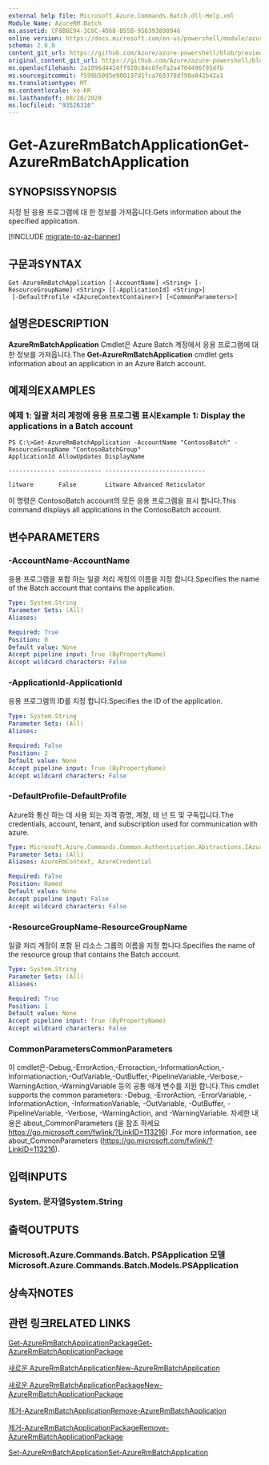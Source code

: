 ```yaml
---
external help file: Microsoft.Azure.Commands.Batch.dll-Help.xml
Module Name: AzureRM.Batch
ms.assetid: CF8B8E94-3C6C-4D68-B55B-956393890946
online version: https://docs.microsoft.com/en-us/powershell/module/azurerm.batch/get-azurermbatchapplication
schema: 2.0.0
content_git_url: https://github.com/Azure/azure-powershell/blob/preview/src/ResourceManager/AzureBatch/Commands.Batch/help/Get-AzureRmBatchApplication.md
original_content_git_url: https://github.com/Azure/azure-powershell/blob/preview/src/ResourceManager/AzureBatch/Commands.Batch/help/Get-AzureRmBatchApplication.md
ms.openlocfilehash: 2a1096d4424ff920c84c8fe7a2a4704496f95dfb
ms.sourcegitcommit: f599b50d5e980197d1fca769378df90a842b42a1
ms.translationtype: MT
ms.contentlocale: ko-KR
ms.lasthandoff: 08/20/2020
ms.locfileid: "93526316"
---
```

# <span data-ttu-id="d377e-101">Get-AzureRmBatchApplication</span><span class="sxs-lookup"><span data-stu-id="d377e-101">Get-AzureRmBatchApplication</span></span>

## <span data-ttu-id="d377e-102">SYNOPSIS</span><span class="sxs-lookup"><span data-stu-id="d377e-102">SYNOPSIS</span></span>
<span data-ttu-id="d377e-103">지정 된 응용 프로그램에 대 한 정보를 가져옵니다.</span><span class="sxs-lookup"><span data-stu-id="d377e-103">Gets information about the specified application.</span></span>

[!INCLUDE [migrate-to-az-banner](../../includes/migrate-to-az-banner.md)]

## <span data-ttu-id="d377e-104">구문과</span><span class="sxs-lookup"><span data-stu-id="d377e-104">SYNTAX</span></span>

```
Get-AzureRmBatchApplication [-AccountName] <String> [-ResourceGroupName] <String> [[-ApplicationId] <String>]
 [-DefaultProfile <IAzureContextContainer>] [<CommonParameters>]
```

## <span data-ttu-id="d377e-105">설명은</span><span class="sxs-lookup"><span data-stu-id="d377e-105">DESCRIPTION</span></span>
<span data-ttu-id="d377e-106">**AzureRmBatchApplication** Cmdlet은 Azure Batch 계정에서 응용 프로그램에 대 한 정보를 가져옵니다.</span><span class="sxs-lookup"><span data-stu-id="d377e-106">The **Get-AzureRmBatchApplication** cmdlet gets information about an application in an Azure Batch account.</span></span>

## <span data-ttu-id="d377e-107">예제의</span><span class="sxs-lookup"><span data-stu-id="d377e-107">EXAMPLES</span></span>

### <span data-ttu-id="d377e-108">예제 1: 일괄 처리 계정에 응용 프로그램 표시</span><span class="sxs-lookup"><span data-stu-id="d377e-108">Example 1: Display the applications in a Batch account</span></span>
```
PS C:\>Get-AzureRmBatchApplication -AccountName "ContosoBatch" -ResourceGroupName "ContosoBatchGroup"
ApplicationId AllowUpdates DisplayName

------------- ------------ ----------------------------

litware       False        Litware Advanced Reticulator
```

<span data-ttu-id="d377e-109">이 명령은 ContosoBatch account의 모든 응용 프로그램을 표시 합니다.</span><span class="sxs-lookup"><span data-stu-id="d377e-109">This command displays all applications in the ContosoBatch account.</span></span>

## <span data-ttu-id="d377e-110">변수</span><span class="sxs-lookup"><span data-stu-id="d377e-110">PARAMETERS</span></span>

### <span data-ttu-id="d377e-111">-AccountName</span><span class="sxs-lookup"><span data-stu-id="d377e-111">-AccountName</span></span>
<span data-ttu-id="d377e-112">응용 프로그램을 포함 하는 일괄 처리 계정의 이름을 지정 합니다.</span><span class="sxs-lookup"><span data-stu-id="d377e-112">Specifies the name of the Batch account that contains the application.</span></span>

```yaml
Type: System.String
Parameter Sets: (All)
Aliases:

Required: True
Position: 0
Default value: None
Accept pipeline input: True (ByPropertyName)
Accept wildcard characters: False
```

### <span data-ttu-id="d377e-113">-ApplicationId</span><span class="sxs-lookup"><span data-stu-id="d377e-113">-ApplicationId</span></span>
<span data-ttu-id="d377e-114">응용 프로그램의 ID를 지정 합니다.</span><span class="sxs-lookup"><span data-stu-id="d377e-114">Specifies the ID of the application.</span></span>

```yaml
Type: System.String
Parameter Sets: (All)
Aliases:

Required: False
Position: 2
Default value: None
Accept pipeline input: True (ByPropertyName)
Accept wildcard characters: False
```

### <span data-ttu-id="d377e-115">-DefaultProfile</span><span class="sxs-lookup"><span data-stu-id="d377e-115">-DefaultProfile</span></span>
<span data-ttu-id="d377e-116">Azure와 통신 하는 데 사용 되는 자격 증명, 계정, 테 넌 트 및 구독입니다.</span><span class="sxs-lookup"><span data-stu-id="d377e-116">The credentials, account, tenant, and subscription used for communication with azure.</span></span>

```yaml
Type: Microsoft.Azure.Commands.Common.Authentication.Abstractions.IAzureContextContainer
Parameter Sets: (All)
Aliases: AzureRmContext, AzureCredential

Required: False
Position: Named
Default value: None
Accept pipeline input: False
Accept wildcard characters: False
```

### <span data-ttu-id="d377e-117">-ResourceGroupName</span><span class="sxs-lookup"><span data-stu-id="d377e-117">-ResourceGroupName</span></span>
<span data-ttu-id="d377e-118">일괄 처리 계정이 포함 된 리소스 그룹의 이름을 지정 합니다.</span><span class="sxs-lookup"><span data-stu-id="d377e-118">Specifies the name of the resource group that contains the Batch account.</span></span>

```yaml
Type: System.String
Parameter Sets: (All)
Aliases:

Required: True
Position: 1
Default value: None
Accept pipeline input: True (ByPropertyName)
Accept wildcard characters: False
```

### <span data-ttu-id="d377e-119">CommonParameters</span><span class="sxs-lookup"><span data-stu-id="d377e-119">CommonParameters</span></span>
<span data-ttu-id="d377e-120">이 cmdlet은-Debug,-ErrorAction,-Erroraction,-InformationAction,-Informationaction,-OutVariable,-OutBuffer,-PipelineVariable,-Verbose,-WarningAction,-WarningVariable 등의 공통 매개 변수를 지원 합니다.</span><span class="sxs-lookup"><span data-stu-id="d377e-120">This cmdlet supports the common parameters: -Debug, -ErrorAction, -ErrorVariable, -InformationAction, -InformationVariable, -OutVariable, -OutBuffer, -PipelineVariable, -Verbose, -WarningAction, and -WarningVariable.</span></span> <span data-ttu-id="d377e-121">자세한 내용은 about_CommonParameters (을 참조 하세요 https://go.microsoft.com/fwlink/?LinkID=113216) .</span><span class="sxs-lookup"><span data-stu-id="d377e-121">For more information, see about_CommonParameters (https://go.microsoft.com/fwlink/?LinkID=113216).</span></span>

## <span data-ttu-id="d377e-122">입력</span><span class="sxs-lookup"><span data-stu-id="d377e-122">INPUTS</span></span>

### <span data-ttu-id="d377e-123">System. 문자열</span><span class="sxs-lookup"><span data-stu-id="d377e-123">System.String</span></span>

## <span data-ttu-id="d377e-124">출력</span><span class="sxs-lookup"><span data-stu-id="d377e-124">OUTPUTS</span></span>

### <span data-ttu-id="d377e-125">Microsoft.Azure.Commands.Batch. PSApplication 모델</span><span class="sxs-lookup"><span data-stu-id="d377e-125">Microsoft.Azure.Commands.Batch.Models.PSApplication</span></span>

## <span data-ttu-id="d377e-126">상속자</span><span class="sxs-lookup"><span data-stu-id="d377e-126">NOTES</span></span>

## <span data-ttu-id="d377e-127">관련 링크</span><span class="sxs-lookup"><span data-stu-id="d377e-127">RELATED LINKS</span></span>

[<span data-ttu-id="d377e-128">Get-AzureRmBatchApplicationPackage</span><span class="sxs-lookup"><span data-stu-id="d377e-128">Get-AzureRmBatchApplicationPackage</span></span>](./Get-AzureRmBatchApplicationPackage.md)

[<span data-ttu-id="d377e-129">새로운 AzureRmBatchApplication</span><span class="sxs-lookup"><span data-stu-id="d377e-129">New-AzureRmBatchApplication</span></span>](./New-AzureRmBatchApplication.md)

[<span data-ttu-id="d377e-130">새로운 AzureRmBatchApplicationPackage</span><span class="sxs-lookup"><span data-stu-id="d377e-130">New-AzureRmBatchApplicationPackage</span></span>](./New-AzureRmBatchApplicationPackage.md)

[<span data-ttu-id="d377e-131">제거-AzureRmBatchApplication</span><span class="sxs-lookup"><span data-stu-id="d377e-131">Remove-AzureRmBatchApplication</span></span>](./Remove-AzureRmBatchApplication.md)

[<span data-ttu-id="d377e-132">제거-AzureRmBatchApplicationPackage</span><span class="sxs-lookup"><span data-stu-id="d377e-132">Remove-AzureRmBatchApplicationPackage</span></span>](./Remove-AzureRmBatchApplicationPackage.md)

[<span data-ttu-id="d377e-133">Set-AzureRmBatchApplication</span><span class="sxs-lookup"><span data-stu-id="d377e-133">Set-AzureRmBatchApplication</span></span>](./Set-AzureRmBatchApplication.md)


